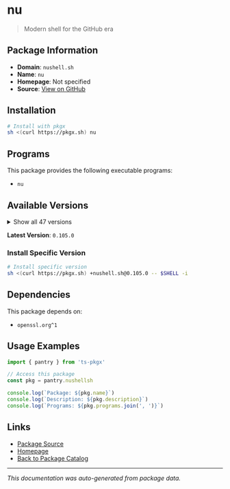 # nu

> Modern shell for the GitHub era

## Package Information

- **Domain**: `nushell.sh`
- **Name**: `nu`
- **Homepage**: Not specified
- **Source**: [View on GitHub](https://github.com/pkgxdev/pantry/tree/main/projects/nushell.sh/package.yml)

## Installation

```bash
# Install with pkgx
sh <(curl https://pkgx.sh) nu
```

## Programs

This package provides the following executable programs:

- `nu`

## Available Versions

<details>
<summary>Show all 47 versions</summary>

- `0.105.0`, `0.104.1`, `0.104.0`, `0.103.0`, `0.102.0`
- `0.101.0`, `0.100.0`, `0.99.1`, `0.99.0`, `0.98.0`
- `0.97.1`, `0.97.0`, `0.96.1`, `0.96.0`, `0.95.0`
- `0.94.2`, `0.94.1`, `0.94.0`, `0.93.0`, `0.92.2`
- `0.92.1`, `0.92.0`, `0.91.0`, `0.90.1`, `0.90.0`
- `0.89.0`, `0.88.1`, `0.88.0`, `0.87.1`, `0.87.0`
- `0.86.0`, `0.85.0`, `0.84.0`, `0.83.1`, `0.83.0`
- `0.82.0`, `0.81.0`, `0.80.0`, `0.79.0`, `0.78.0`
- `0.77.1`, `0.77.0`, `0.76.0`, `0.75.0`, `0.74.0`
- `0.73.0`, `0.72.1`

</details>

**Latest Version**: `0.105.0`

### Install Specific Version

```bash
# Install specific version
sh <(curl https://pkgx.sh) +nushell.sh@0.105.0 -- $SHELL -i
```

## Dependencies

This package depends on:

- `openssl.org^1`

## Usage Examples

```typescript
import { pantry } from 'ts-pkgx'

// Access this package
const pkg = pantry.nushellsh

console.log(`Package: ${pkg.name}`)
console.log(`Description: ${pkg.description}`)
console.log(`Programs: ${pkg.programs.join(', ')}`)
```

## Links

- [Package Source](https://github.com/pkgxdev/pantry/tree/main/projects/nushell.sh/package.yml)
- [Homepage](#)
- [Back to Package Catalog](../package-catalog.md)

---

*This documentation was auto-generated from package data.*
